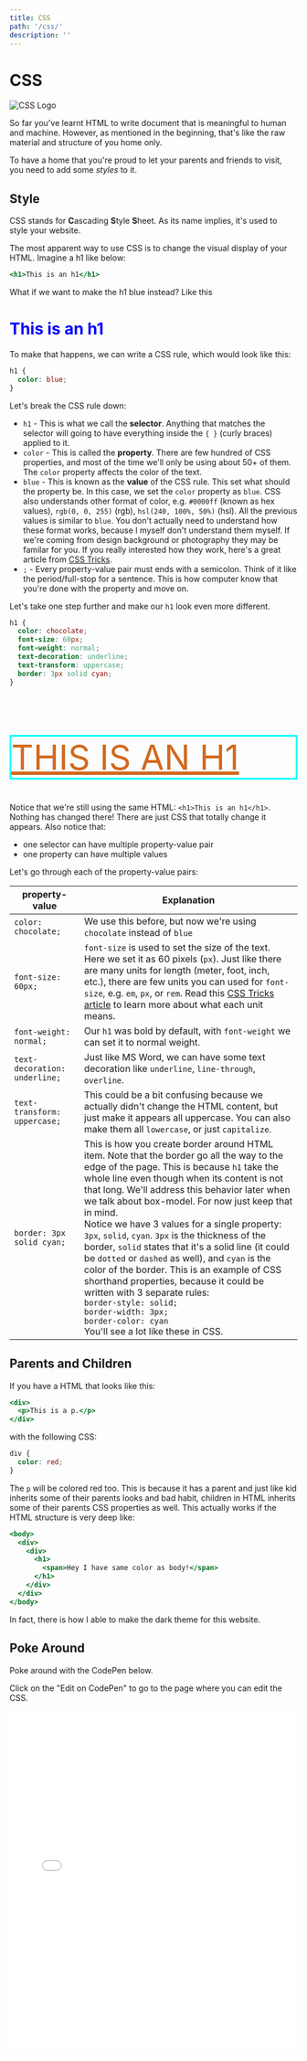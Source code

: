 ```yaml
---
title: CSS
path: '/css/'
description: ''
---
```


# CSS

![CSS Logo](css.svg)

So far you've learnt HTML to write document that is meaningful to human and machine. However, as mentioned in the beginning, that's like the raw material and structure of you home only.

To have a home that you're proud to let your parents and friends to visit, you need to add some _styles_ to it.

## Style

CSS stands for **C**ascading **S**tyle **S**heet. As its name implies, it's used to style your website.

The most apparent way to use CSS is to change the visual display of your HTML. Imagine a h1 like below:

```htm
<h1>This is an h1</h1>
```

What if we want to make the h1 blue instead? Like this

<h1 style="color:blue;">This is an h1</h1>

To make that happens, we can write a CSS rule, which would look like this:

```css
h1 {
  color: blue;
}
```

Let's break the CSS rule down:

- `h1` - This is what we call the **selector**. Anything that matches the selector will going to have everything inside the `{ }` (curly braces) applied to it.
- `color` - This is called the **property**. There are few hundred of CSS properties, and most of the time we'll only be using about 50+ of them. The `color` property affects the color of the text.
- `blue` - This is known as the **value** of the CSS rule. This set what should the property be. In this case, we set the `color` property as `blue`. CSS also understands other format of color, e.g. `#0000ff` (known as hex values), `rgb(0, 0, 255)` (rgb), `hsl(240, 100%, 50%)` (hsl). All the previous values is similar to `blue`. You don't actually need to understand how these format works, because I myself don't understand them myself. If we're coming from design background or photography they may be familar for you. If you really interested how they work, here's a great article from [CSS Tricks][css-tricks-color-article].
- `;` - Every property-value pair must ends with a semicolon. Think of it like the period/full-stop for a sentence. This is how computer know that you're done with the property and move on.

Let's take one step further and make our `h1` look even more different.

```css
h1 {
  color: chocolate;
  font-size: 60px;
  font-weight: normal;
  text-decoration: underline;
  text-transform: uppercase;
  border: 3px solid cyan;
}
```

<h1 style="color:chocolate;font-size:60px;font-weight:normal;text-decoration:underline;text-transform:uppercase;border:3px solid cyan;">This is an h1</h1>

Notice that we're still using the same HTML: `<h1>This is an h1</h1>`. Nothing has changed there! There are just CSS that totally change it appears. Also notice that:

- one selector can have multiple property-value pair
- one property can have multiple values

Let's go through each of the property-value pairs:

<div class="pre-responsive-table"></div>

| property-value                | Explanation                                                                                                                                                                                                                                                                                                                                                                                                                                                                                                                                                                                                                                                                                                                                                                       |
| ----------------------------- | --------------------------------------------------------------------------------------------------------------------------------------------------------------------------------------------------------------------------------------------------------------------------------------------------------------------------------------------------------------------------------------------------------------------------------------------------------------------------------------------------------------------------------------------------------------------------------------------------------------------------------------------------------------------------------------------------------------------------------------------------------------------------------- |
| `color: chocolate;`           | We use this before, but now we're using `chocolate` instead of `blue`                                                                                                                                                                                                                                                                                                                                                                                                                                                                                                                                                                                                                                                                                                             |
| `font-size: 60px;`            | `font-size` is used to set the size of the text. Here we set it as 60 pixels (`px`). Just like there are many units for length (meter, foot, inch, etc.), there are few units you can used for `font-size`, e.g. `em`, `px`, or `rem`. Read this [CSS Tricks article][css-tricks-length-article] to learn more about what each unit means.                                                                                                                                                                                                                                                                                                                                                                                                                                        |
| `font-weight: normal;`        | Our `h1` was bold by default, with `font-weight` we can set it to normal weight.                                                                                                                                                                                                                                                                                                                                                                                                                                                                                                                                                                                                                                                                                                  |
| `text-decoration: underline;` | Just like MS Word, we can have some text decoration like `underline`, `line-through`, `overline`.                                                                                                                                                                                                                                                                                                                                                                                                                                                                                                                                                                                                                                                                                 |
| `text-transform: uppercase;`  | This could be a bit confusing because we actually didn't change the HTML content, but just make it appears all uppercase. You can also make them all `lowercase`, or just `capitalize`.                                                                                                                                                                                                                                                                                                                                                                                                                                                                                                                                                                                           |
| `border: 3px solid cyan;`     | This is how you create border around HTML item. Note that the border go all the way to the edge of the page. This is because `h1` take the whole line even though when its content is not that long. We'll address this behavior later when we talk about box-model. For now just keep that in mind. <br /> Notice we have 3 values for a single property: `3px`, `solid`, `cyan`. `3px` is the thickness of the border, `solid` states that it's a solid line (it could be `dotted` or `dashed` as well), and `cyan` is the color of the border. This is an example of CSS shorthand properties, because it could be written with 3 separate rules: <br />`border-style: solid;`<br /> `border-width: 3px;`<br /> `border-color: cyan`<br /> You'll see a lot like these in CSS. |

## Parents and Children

If you have a HTML that looks like this:

```htm
<div>
  <p>This is a p.</p>
</div>
```

with the following CSS:

```css
div {
  color: red;
}
```

The `p` will be colored red too. This is because it has a parent and just like kid inherits some of their parents looks and bad habit, children in HTML inherits some of their parents CSS properties as well. This actually works if the HTML structure is very deep like:

```htm
<body>
  <div>
    <div>
      <h1>
        <span>Hey I have same color as body!</span>
      </h1>
    </div>
  </div>
</body>
```

In fact, there is how I able to make the dark theme for this website.

## Poke Around

Poke around with the CodePen below.

Click on the "Edit on CodePen" to go to the page where you can edit the CSS.

<iframe height='600' scrolling='no' title='CSS Playground' src='//codepen.io/btholt/embed/ELaxOB/?height=265&theme-id=dark&default-tab=css,result&embed-version=2' frameborder='no' allowtransparency='true' allowfullscreen='true' style='width: 100%;'>See the Pen <a href='https://codepen.io/btholt/pen/ELaxOB/'>CSS Playground</a> by Brian Holt (<a href='https://codepen.io/btholt'>@btholt</a>) on <a href='https://codepen.io'>CodePen</a>.
</iframe>

[css-tricks-color-article]: https://css-tricks.com/nerds-guide-color-web/
[css-tricks-length-article]: https://css-tricks.com/the-lengths-of-css/

